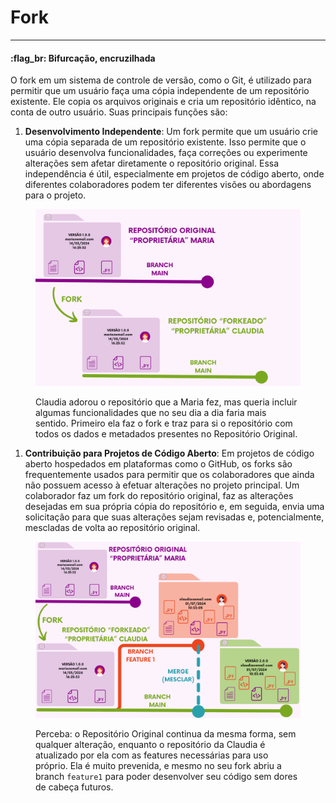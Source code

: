 # Fork



***

#### :flag\_br: Bifurcação, encruzilhada

O fork em um sistema de controle de versão, como o Git, é utilizado para permitir que um usuário faça uma cópia independente de um repositório existente. Ele copia os arquivos originais e cria um repositório idêntico, na conta de outro usuário. Suas principais funções são:

1. **Desenvolvimento Independente**: Um fork permite que um usuário crie uma cópia separada de um repositório existente. Isso permite que o usuário desenvolva funcionalidades, faça correções ou experimente alterações sem afetar diretamente o repositório original. Essa independência é útil, especialmente em projetos de código aberto, onde diferentes colaboradores podem ter diferentes visões ou abordagens para o projeto.&#x20;



<figure><img src="../../.gitbook/assets/Fork.png" alt=""><figcaption><p>Claudia adorou o repositório que a Maria fez, mas queria incluir algumas funcionalidades que no seu dia a dia faria mais sentido. Primeiro ela faz o fork e traz para si o repositório com todos os dados e metadados presentes no Repositório Original. </p></figcaption></figure>

1. **Contribuição para Projetos de Código Aberto**: Em projetos de código aberto hospedados em plataformas como o GitHub, os forks são frequentemente usados para permitir que os colaboradores que ainda não possuem acesso à efetuar alterações no projeto principal. Um colaborador faz um fork do repositório original, faz as alterações desejadas em sua própria cópia do repositório e, em seguida, envia uma solicitação para que suas alterações sejam revisadas e, potencialmente, mescladas de volta ao repositório original.



<figure><img src="../../.gitbook/assets/Fork2.png" alt=""><figcaption><p>Perceba: o Repositório Original continua da mesma forma, sem qualquer alteração, enquanto o repositório da Claudia é atualizado por ela com as features necessárias para uso próprio. Ela é muito prevenida, e  mesmo no seu fork abriu a branch <code>feature1</code> para poder desenvolver seu código sem dores de cabeça futuros. </p></figcaption></figure>
